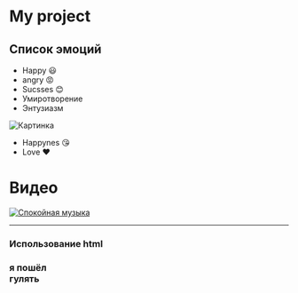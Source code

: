 # My project
## Список эмоций
* Happy :smiley:
* angry :rage:
* Sucsses :blush:
* Умиротворение
* Энтузиазм

![Картинка](https://secretmag.ru/thumb/1200x0/filters:quality(75):no_upscale()/imgs/2020/09/25/11/4136893/9c75054e68a6ff9604030c290b9d336cabd28ca5.jpg)
* Happynes :kissing_heart:
* Love :heart: 

# Видео 
[![Спокойная музыка](https://lastfm.freetls.fastly.net/i/u/500x500/6669b1216a3c48fb879211fa0a2fa8c3.jpg)](https://www.youtube.com/watch?v=Ckom3gf57Yw)

---
### Использование html
### я пошёл <br>  гулять
